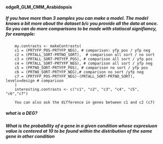 #### edgeR_GLM_CMM_Arabidopsis

##### If you have more than 3 samples you can make a model. The model knows a bit more about the dataset b/c you provide all the data         at once. So you can do more comparisons to be made with statiscal signifiancy, for exampple:

        my.contrasts <- makeContrasts(
        c1 = (PRTYFP_POS-PRTYFP_NEG), # comparison: yfp pos / yfp neg
        c2 = (PRTALL_SORT-PRTNO_SORT),  # comparison all sort / no sort 
        c3 = (PRTALL_SORT-PRTYFP_POS), # comparison all sort / yfp pos
        c4 = (PRTALL_SORT-PRTYFP_NEG), # comparison all sort / yfp neg
        c5 = (PRTNO_SORT-PRTYFP_POS), # comparison no sort / yfp pos
        c6 = (PRTNO_SORT-PRTYFP_NEG),# comparison no sort /yfp neg
        c7 = (PRTYFP_POS-PRTYFP_NEG)-(PRTALL_SORT-PRTNO_SORT), levels=design # comparison 
        )
        interesting.contrasts <- c("c1", "c2", "c3", "c4", "c5", "c6","c7")

        You can also ask the difference in genes between c1 and c2 (c7)  

##### what is a DEG?
##### What is the probability of a gene in a given condition whose expresiuon value is centered at 10 to be found within the distribution of the same gene in other condition 

